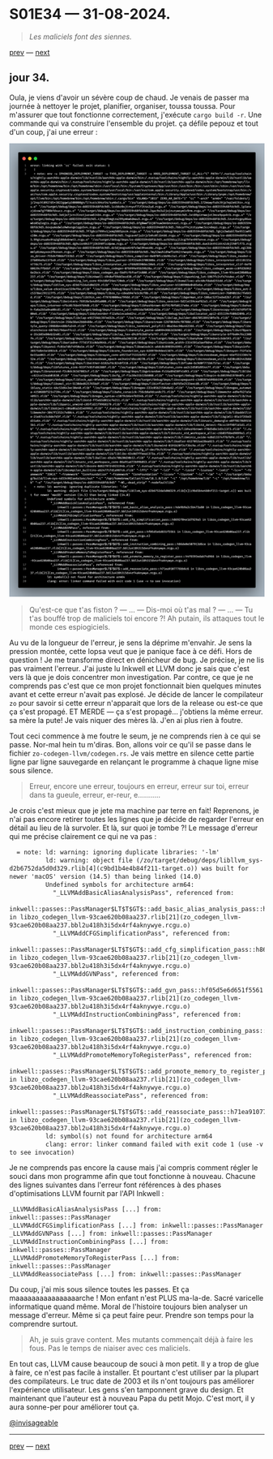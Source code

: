 # S01E34 — 31-08-2024.

> *Les maliciels font des siennes.*

[prev](S01E33-30-08-2024.md) — [next](S01E35-01-09-2024.md)

## jour 34.

Oula, je viens d'avoir un sévère coup de chaud. Je venais de passer ma journée à nettoyer le projet, planifier, organiser, toussa toussa. Pour m'assurer que tout fonctionne correctement, j'exécute `cargo build -r`. Une commande qui va construire l'ensemble du projet. ça défile pepouz et tout d'un coup, j'ai une erreur :       

<div align="center">
    <img src="misc/error-codegen-passes-llvm.png" />
</div>
        
> Qu'est-ce que t'as fiston ? — ... — Dis-moi où t'as mal ? — ... — Tu t'as bouffé trop de maliciels toi encore ?! Ah putain, ils attaques tout le monde ces espiogiciels.

Au vu de la longueur de l'erreur, je sens la déprime m'envahir. Je sens la pression montée, cette lopsa veut que je panique face à ce défi. Hors de question ! Je me transforme direct en dénicheur de bug. Je précise, je ne lis pas vraiment l'erreur. J'ai juste lu Inkwell et LLVM donc je sais que c'est vers là que je dois concentrer mon investigation. Par contre, ce que je ne comprends pas c'est que ce mon projet fonctionnait bien quelques minutes avant et cette erreur n'avait pas explosé. Je décide de lancer le compilateur `zo` pour savoir si cette erreur n'apparait que lors de la release ou est-ce que ça s'est propagé. ET MERDE — ça s'est propagé... j'obtiens la même erreur. sa mère la pute! Je vais niquer des mères là. J'en ai plus rien à foutre.       

Tout ceci commence à me foutre le seum, je ne comprends rien à ce qui se passe. Nor-mal hein tu m'diras. Bon, allons voir ce qu'il se passe dans le fichier `zo-codegen-llvm/codegen.rs`. Je vais mettre en silence cette partie ligne par ligne sauvegarde en relançant le programme à chaque ligne mise sous silence.         

> Erreur, encore une erreur, toujours en erreur, erreur sur toi, erreur dans ta gueule, erreur, er-reur, e...........

Je crois c'est mieux que je jete ma machine par terre en fait! Reprenons, je n'ai pas encore retirer toutes les lignes que je décide de regarder l'erreur en détail au lieu de là survoler. Et là, sur quoi je tombe ?! Le message d'erreur qui me précise clairement ce qui ne va pas :        

```
  = note: ld: warning: ignoring duplicate libraries: '-lm'
          ld: warning: object file (/zo/target/debug/deps/libllvm_sys-d2b6752da5d0d329.rlib[4](c9bd1b4e4b84f211-target.o)) was built for newer 'macOS' version (14.5) than being linked (14.0)
          Undefined symbols for architecture arm64:
            "_LLVMAddBasicAliasAnalysisPass", referenced from:
                inkwell::passes::PassManager$LT$T$GT$::add_basic_alias_analysis_pass::hde9b9a2c5b473a80 in libzo_codegen_llvm-93cae620b08aa237.rlib[21](zo_codegen_llvm-93cae620b08aa237.bbl2u418h3i5dx4rf4aknywye.rcgu.o)
            "_LLVMAddCFGSimplificationPass", referenced from:
                inkwell::passes::PassManager$LT$T$GT$::add_cfg_simplification_pass::h8692f04e1d7929a5 in libzo_codegen_llvm-93cae620b08aa237.rlib[21](zo_codegen_llvm-93cae620b08aa237.bbl2u418h3i5dx4rf4aknywye.rcgu.o)
            "_LLVMAddGVNPass", referenced from:
                inkwell::passes::PassManager$LT$T$GT$::add_gvn_pass::hf05d5e6d651f5561 in libzo_codegen_llvm-93cae620b08aa237.rlib[21](zo_codegen_llvm-93cae620b08aa237.bbl2u418h3i5dx4rf4aknywye.rcgu.o)
            "_LLVMAddInstructionCombiningPass", referenced from:
                inkwell::passes::PassManager$LT$T$GT$::add_instruction_combining_pass::h86de0e507913d6ce in libzo_codegen_llvm-93cae620b08aa237.rlib[21](zo_codegen_llvm-93cae620b08aa237.bbl2u418h3i5dx4rf4aknywye.rcgu.o)
            "_LLVMAddPromoteMemoryToRegisterPass", referenced from:
                inkwell::passes::PassManager$LT$T$GT$::add_promote_memory_to_register_pass::h4f6593edab74d966 in libzo_codegen_llvm-93cae620b08aa237.rlib[21](zo_codegen_llvm-93cae620b08aa237.bbl2u418h3i5dx4rf4aknywye.rcgu.o)
            "_LLVMAddReassociatePass", referenced from:
                inkwell::passes::PassManager$LT$T$GT$::add_reassociate_pass::h71ea9107776bb6c6 in libzo_codegen_llvm-93cae620b08aa237.rlib[21](zo_codegen_llvm-93cae620b08aa237.bbl2u418h3i5dx4rf4aknywye.rcgu.o)
          ld: symbol(s) not found for architecture arm64
          clang: error: linker command failed with exit code 1 (use -v to see invocation)
```

Je ne comprends pas encore la cause mais j'ai compris comment régler le souci dans mon programme afin que tout fonctionne à nouveau. Chacune des lignes suivantes dans l'erreur font références à des phases d'optimisations LLVM fournit par l'API Inkwell :       

```
_LLVMAddBasicAliasAnalysisPass [...] from: inkwell::passes::PassManager
_LLVMAddCFGSimplificationPass [...] from: inkwell::passes::PassManager
_LLVMAddGVNPass [...] from: inkwell::passes::PassManager
_LLVMAddInstructionCombiningPass [...] from: inkwell::passes::PassManager
_LLVMAddPromoteMemoryToRegisterPass [...] from: inkwell::passes::PassManager
_LLVMAddReassociatePass [...] from: inkwell::passes::PassManager
```

Du coup, j'ai mis sous silence toutes les passes. Et ça maaaaaaaaaaaaaaaarche ! Mon enfant n'est PLUS ma-la-de. Sacré varicelle informatique quand même. Moral de l'histoire toujours bien analyser un message d'erreur. Même si ça peut faire peur. Prendre son temps pour la comprendre surtout.      

> Ah, je suis grave content. Mes mutants commençait déjà à faire les fous. Pas le temps de niaiser avec ces maliciels.

En tout cas, LLVM cause beaucoup de souci à mon petit. Il y a trop de glue à faire, ce n'est pas facile à installer. Et pourtant c'est utiliser par la plupart des compilateurs. Le truc date de 2003 et ils n'ont toujours pas améliorer l'expérience utilisateur. Les gens s'en tamponnent grave du design. Et maintenant que l'auteur est à nouveau Papa du petit Mojo. C'est mort, il y aura sonne-per pour améliorer tout ça.      

[@invisageable](https://twitter.com/invisageable)   

---

[prev](S01E33-30-08-2024.md) — [next](S01E35-01-09-2024.md)   
